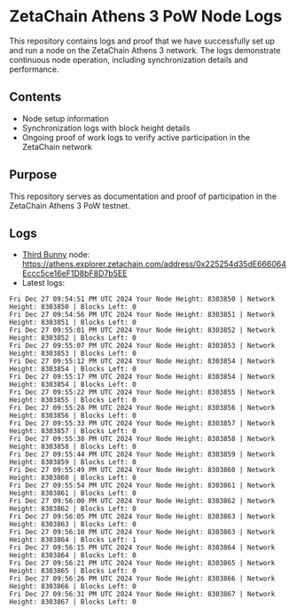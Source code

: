 # ZetaChain Athens 3 PoW Node Logs
This repository contains logs and proof that we have successfully set up and run a node on the ZetaChain Athens 3 network. The logs demonstrate continuous node operation, including synchronization details and performance.

## Contents
- Node setup information
- Synchronization logs with block height details
- Ongoing proof of work logs to verify active participation in the ZetaChain network

## Purpose
This repository serves as documentation and proof of participation in the ZetaChain Athens 3 PoW testnet.

## Logs

- [Third Bunny](https://thirdbunny.xyz/) node: https://athens.explorer.zetachain.com/address/0x225254d35dE666064Eccc5ce16eF1D8bF8D7b5EE
- Latest logs:
```
Fri Dec 27 09:54:51 PM UTC 2024 Your Node Height: 8303850 | Network Height: 8303850 | Blocks Left: 0
Fri Dec 27 09:54:56 PM UTC 2024 Your Node Height: 8303851 | Network Height: 8303851 | Blocks Left: 0
Fri Dec 27 09:55:01 PM UTC 2024 Your Node Height: 8303852 | Network Height: 8303852 | Blocks Left: 0
Fri Dec 27 09:55:07 PM UTC 2024 Your Node Height: 8303853 | Network Height: 8303853 | Blocks Left: 0
Fri Dec 27 09:55:12 PM UTC 2024 Your Node Height: 8303854 | Network Height: 8303854 | Blocks Left: 0
Fri Dec 27 09:55:17 PM UTC 2024 Your Node Height: 8303854 | Network Height: 8303854 | Blocks Left: 0
Fri Dec 27 09:55:22 PM UTC 2024 Your Node Height: 8303855 | Network Height: 8303855 | Blocks Left: 0
Fri Dec 27 09:55:28 PM UTC 2024 Your Node Height: 8303856 | Network Height: 8303856 | Blocks Left: 0
Fri Dec 27 09:55:33 PM UTC 2024 Your Node Height: 8303857 | Network Height: 8303857 | Blocks Left: 0
Fri Dec 27 09:55:38 PM UTC 2024 Your Node Height: 8303858 | Network Height: 8303858 | Blocks Left: 0
Fri Dec 27 09:55:44 PM UTC 2024 Your Node Height: 8303859 | Network Height: 8303859 | Blocks Left: 0
Fri Dec 27 09:55:49 PM UTC 2024 Your Node Height: 8303860 | Network Height: 8303860 | Blocks Left: 0
Fri Dec 27 09:55:54 PM UTC 2024 Your Node Height: 8303861 | Network Height: 8303861 | Blocks Left: 0
Fri Dec 27 09:56:00 PM UTC 2024 Your Node Height: 8303862 | Network Height: 8303862 | Blocks Left: 0
Fri Dec 27 09:56:05 PM UTC 2024 Your Node Height: 8303863 | Network Height: 8303863 | Blocks Left: 0
Fri Dec 27 09:56:10 PM UTC 2024 Your Node Height: 8303863 | Network Height: 8303864 | Blocks Left: 1
Fri Dec 27 09:56:15 PM UTC 2024 Your Node Height: 8303864 | Network Height: 8303864 | Blocks Left: 0
Fri Dec 27 09:56:21 PM UTC 2024 Your Node Height: 8303865 | Network Height: 8303865 | Blocks Left: 0
Fri Dec 27 09:56:26 PM UTC 2024 Your Node Height: 8303866 | Network Height: 8303866 | Blocks Left: 0
Fri Dec 27 09:56:31 PM UTC 2024 Your Node Height: 8303867 | Network Height: 8303867 | Blocks Left: 0
```
